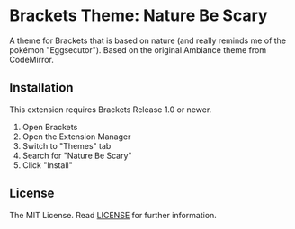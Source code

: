 Brackets Theme: Nature Be Scary
===

A theme for Brackets that is based on nature (and really reminds me of the pokémon "Eggsecutor"). Based on the original Ambiance theme from CodeMirror.

<!--Screenshots UPDATE LATER
---

### HTML
![HTML](screenshots/firewatch-html.png)

### CSS
![HTML](screenshots/firewatch-css.png)

### JavaScript
![HTML](screenshots/firewatch-js.png)-->

Installation
---

This extension requires Brackets Release 1.0 or newer.

1. Open Brackets
2. Open the Extension Manager
3. Switch to "Themes" tab
4. Search for "Nature Be Scary"
5. Click "Install"

License
---

The MIT License. Read [LICENSE](LICENSE) for further information.
